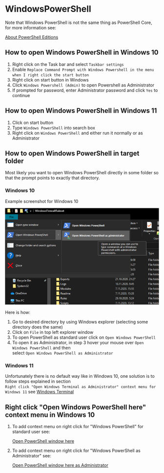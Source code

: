 
# WindowsPowerShell

Note that Windows PowerShell is not the same thing as PowerShell Core, for more information see:

[About PowerShell Editions][about pseditions]

## How to open Windows PowerShell in Windows 10

1. Right click on the Task bar and select `Taskbar settings`
2. Enable `Replace Command Prompt with Windows Powershell in the menu when I right click the start button`
3. Right click on start button in Windows
4. Click `Windows Powershell (Admin)` to open Powershell as Administrator
5. If prompted for password, enter Administrator password and click `Yes` to continue

## How to open Windows PowerShell in Windows 11

1. Click on start button
2. Type `Windows PowerShell` into search box
3. Right click on `Windows PowerShell` and either run it normally or as Administrator

## How to open Windows PowerShell in target folder

Most likely you want to open Windows PowerShell directly in some folder so that the prompt points to
exactly that directory.

### Windows 10

Example screenshot for Windows 10

![Alternate text](Screenshots/WindowsPowerShell.png)

Here is how:

1. Go to desired directory by using Windows explorer (selecting some directory does the same)
2. Click on `File` in top left explorer window
3. To open PowerShell as standard user click on `Open Windows PowerShell`
4. To open it as Administrator, in step 3 hover your mouse over `Open Windows PowerShell` and then\
   select `Open Windows PowerShell as Administrator`

### Windows 11

Unfortunately there is no default way like in Windows 10, one solution is to follow steps explained
in section\
`Right click "Open Windows Terminal as Administrator" context menu for Windows 11` see [Windows Terminal](/Docs/WindowsTerminal.md)

## Right click "Open Windows PowerShell here" context menu in Windows 10

1. To add context menu on right click for "Windows PowerShell" for standard user see:

    [Open PowerShell window here][powershell here]

2. To add context menu on right click for "Windows PowerShell as Administrator" see:

    [Open PowerShell window here as Administrator][powershell here as admin]

[about pseditions]: https://docs.microsoft.com/en-us/powershell/module/microsoft.powershell.core/about/about_powershell_editions?view=powershell-7
[powershell here]: https://www.tenforums.com/tutorials/60175-open-powershell-window-here-context-menu-add-windows-10-a.html
[powershell here as admin]: https://www.tenforums.com/tutorials/60177-add-open-powershell-window-here-administrator-windows-10-a.html
